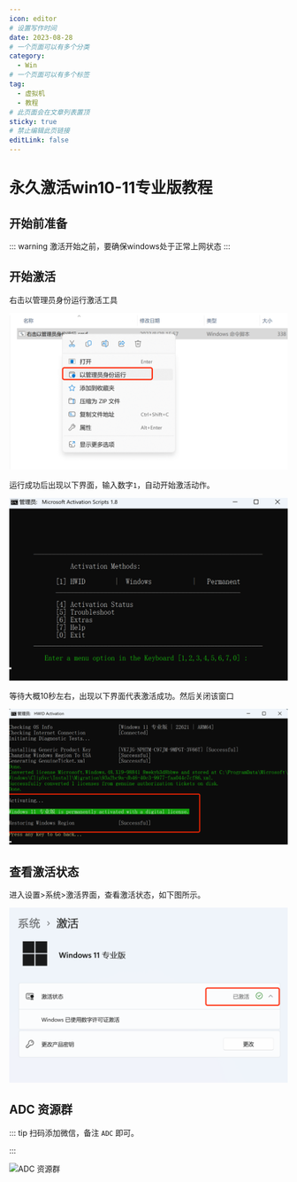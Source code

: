 ```yaml
---
icon: editor
# 设置写作时间
date: 2023-08-28
# 一个页面可以有多个分类
category:
  - Win
# 一个页面可以有多个标签
tag:
  - 虚拟机
  - 教程
# 此页面会在文章列表置顶
sticky: true
# 禁止编辑此页链接
editLink: false
---
```


# 永久激活win10-11专业版教程

## 开始前准备
::: warning
激活开始之前，要确保windows处于正常上网状态
:::

## 开始激活

右击以管理员身份运行激活工具

![image-20230828155854778](assets/images/image-20230828155854778.png)



运行成功后出现以下界面，输入数字`1`，自动开始激活动作。

![image-20230828160959263](assets/images/image-20230828160959263.png)



等待大概10秒左右，出现以下界面代表激活成功。然后关闭该窗口

![image-20230828160611316](assets/images/image-20230828160611316.png)


## 查看激活状态
进入设置>系统>激活界面，查看激活状态，如下图所示。

![image-20230828160455768](assets/images/image-20230828160455768.png)

## ADC 资源群

::: tip
扫码添加微信，备注 `ADC` 即可。

:::

![ADC 资源群](/assets/images/ADC-QrCode.jpg)